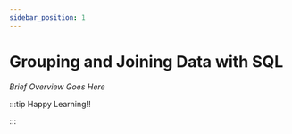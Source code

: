 ```yaml
---
sidebar_position: 1
---
```


# Grouping and Joining Data with SQL

_Brief Overview Goes Here_

:::tip Happy Learning!!

<QuestButton text="Go To Quest" link="" />

:::
